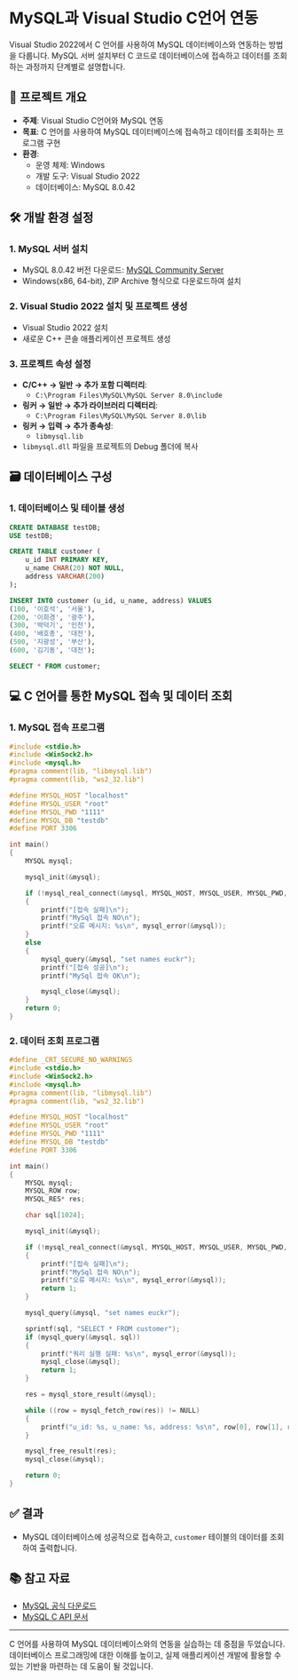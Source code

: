 # MySQL과 Visual Studio C언어 연동

Visual Studio 2022에서 C 언어를 사용하여 MySQL 데이터베이스와 연동하는 방법을 다룹니다.
MySQL 서버 설치부터 C 코드로 데이터베이스에 접속하고 데이터를 조회하는 과정까지 단계별로 설명합니다.

## 📌 프로젝트 개요

- **주제**: Visual Studio C언어와 MySQL 연동
- **목표**: C 언어를 사용하여 MySQL 데이터베이스에 접속하고 데이터를 조회하는 프로그램 구현
- **환경**:
  - 운영 체제: Windows
  - 개발 도구: Visual Studio 2022
  - 데이터베이스: MySQL 8.0.42

## 🛠️ 개발 환경 설정

### 1. MySQL 서버 설치

- MySQL 8.0.42 버전 다운로드: [MySQL Community Server](https://dev.mysql.com/downloads/mysql/)
- Windows(x86, 64-bit), ZIP Archive 형식으로 다운로드하여 설치

### 2. Visual Studio 2022 설치 및 프로젝트 생성

- Visual Studio 2022 설치
- 새로운 C++ 콘솔 애플리케이션 프로젝트 생성

### 3. 프로젝트 속성 설정

- **C/C++ → 일반 → 추가 포함 디렉터리**:
  - `C:\Program Files\MySQL\MySQL Server 8.0\include`
- **링커 → 일반 → 추가 라이브러리 디렉터리**:
  - `C:\Program Files\MySQL\MySQL Server 8.0\lib`
- **링커 → 입력 → 추가 종속성**:
  - `libmysql.lib`
- `libmysql.dll` 파일을 프로젝트의 Debug 폴더에 복사

## 🗃️ 데이터베이스 구성

### 1. 데이터베이스 및 테이블 생성

```sql
CREATE DATABASE testDB;
USE testDB;

CREATE TABLE customer (
    u_id INT PRIMARY KEY,
    u_name CHAR(20) NOT NULL,
    address VARCHAR(200)
);

INSERT INTO customer (u_id, u_name, address) VALUES
(100, '이호석', '서울'),
(200, '이희경', '광주'),
(300, '박덕기', '인천'),
(400, '배호종', '대전'),
(500, '지광성', '부산'),
(600, '김기동', '대전');

SELECT * FROM customer;
```

## 💻 C 언어를 통한 MySQL 접속 및 데이터 조회

### 1. MySQL 접속 프로그램

```c
#include <stdio.h>
#include <WinSock2.h>
#include <mysql.h>
#pragma comment(lib, "libmysql.lib")
#pragma comment(lib, "ws2_32.lib")

#define MYSQL_HOST "localhost"
#define MYSQL_USER "root"
#define MYSQL_PWD "1111"
#define MYSQL_DB "testdb"
#define PORT 3306

int main()
{
    MYSQL mysql;

    mysql_init(&mysql);

    if (!mysql_real_connect(&mysql, MYSQL_HOST, MYSQL_USER, MYSQL_PWD, MYSQL_DB, PORT, 0, 0))
    {
        printf("[접속 실패]\n");
        printf("MySql 접속 NO\n");
        printf("오류 메시지: %s\n", mysql_error(&mysql));
    }
    else
    {
        mysql_query(&mysql, "set names euckr");
        printf("[접속 성공]\n");
        printf("MySql 접속 OK\n");

        mysql_close(&mysql);
    }
    return 0;
}
```

### 2. 데이터 조회 프로그램

```c
#define _CRT_SECURE_NO_WARNINGS
#include <stdio.h>
#include <WinSock2.h>
#include <mysql.h>
#pragma comment(lib, "libmysql.lib")
#pragma comment(lib, "ws2_32.lib")

#define MYSQL_HOST "localhost"
#define MYSQL_USER "root"
#define MYSQL_PWD "1111"
#define MYSQL_DB "testdb"
#define PORT 3306

int main()
{
    MYSQL mysql;
    MYSQL_ROW row;
    MYSQL_RES* res;

    char sql[1024];

    mysql_init(&mysql);

    if (!mysql_real_connect(&mysql, MYSQL_HOST, MYSQL_USER, MYSQL_PWD, MYSQL_DB, PORT, 0, 0))
    {
        printf("[접속 실패]\n");
        printf("MySql 접속 NO\n");
        printf("오류 메시지: %s\n", mysql_error(&mysql));
        return 1;
    }

    mysql_query(&mysql, "set names euckr");

    sprintf(sql, "SELECT * FROM customer");
    if (mysql_query(&mysql, sql))
    {
        printf("쿼리 실행 실패: %s\n", mysql_error(&mysql));
        mysql_close(&mysql);
        return 1;
    }

    res = mysql_store_result(&mysql);

    while ((row = mysql_fetch_row(res)) != NULL)
    {
        printf("u_id: %s, u_name: %s, address: %s\n", row[0], row[1], row[2]);
    }

    mysql_free_result(res);
    mysql_close(&mysql);

    return 0;
}
```

## ✅ 결과

- MySQL 데이터베이스에 성공적으로 접속하고, `customer` 테이블의 데이터를 조회하여 출력합니다.

## 📚 참고 자료

- [MySQL 공식 다운로드](https://dev.mysql.com/downloads/mysql/)
- [MySQL C API 문서](https://dev.mysql.com/doc/c-api/en/)

---

C 언어를 사용하여 MySQL 데이터베이스와의 연동을 실습하는 데 중점을 두었습니다.
데이터베이스 프로그래밍에 대한 이해를 높이고, 실제 애플리케이션 개발에 활용할 수 있는 기반을 마련하는 데 도움이 될 것입니다.
